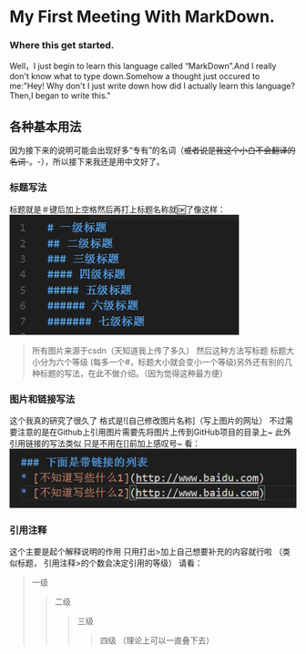 # My First Meeting With MarkDown.
### Where this get started.
Well，I just begin to learn this language called “MarkDown”.And I really don't know what to type down.Somehow a thought just occured to me:"Hey! Why don't I just write down how did I actually learn this language?Then,I began to write this."
## 各种基本用法
 因为接下来的说明可能会出现好多“专有”的名词（~~或者说是我这个小白不会翻译的名词~~-。-），所以接下来我还是用中文好了。
### 标题写法
 标题就是＃键后加上空格然后再打上标题名称就🆗了像这样：
 ![bb](https://github.com/zhangzj39/homework/blob/master/%E6%96%B0%E5%BB%BA%E6%96%87%E4%BB%B6%E5%A4%B9/bb.png)
 > 所有图片来源于csdn（天知道我上传了多久）
然后这种方法写标题 标题大小分为六个等级 (每多一个#，标题大小就会变小一个等级)另外还有别的几种标题的写法，在此不做介绍。（因为觉得这种最方便）
### 图片和链接写法
这个我真的研究了很久了 格式是![自己修改图片名称]（写上图片的网址） 不过需要注意的是在Github上引用图片需要先将图片上传到GitHub项目的目录上~
此外 引用链接的写法类似 只是不用在[]前加上感叹号~  看：
![cc](https://github.com/zhangzj39/homework/blob/master/%E6%96%B0%E5%BB%BA%E6%96%87%E4%BB%B6%E5%A4%B9/cc.png)
### 引用注释
这个主要是起个解释说明的作用 只用打出>加上自己想要补充的内容就行啦 （类似标题， 引用注释>的个数会决定引用的等级）
请看：
> 一级
>> 二级
>>> 三级
>>>> 四级 （理论上可以一直叠下去）
